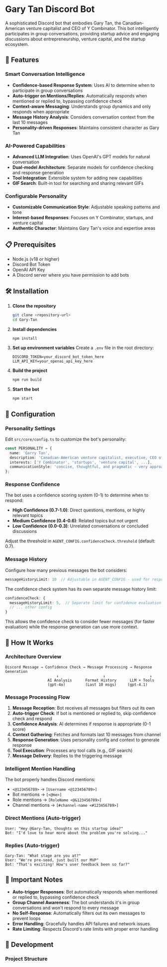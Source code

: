 # Gary Tan Discord Bot

A sophisticated Discord bot that embodies Gary Tan, the Canadian-American venture capitalist and CEO of Y Combinator. This bot intelligently participates in group conversations, providing startup advice and engaging discussions about entrepreneurship, venture capital, and the startup ecosystem.

## 🚀 Features

### Smart Conversation Intelligence
- **Confidence-based Response System**: Uses AI to determine when to participate in group conversations
- **Auto-trigger on Mentions/Replies**: Automatically responds when mentioned or replied to, bypassing confidence check
- **Context-aware Messaging**: Understands group dynamics and only responds when appropriate
- **Message History Analysis**: Considers conversation context from the last 10 messages
- **Personality-driven Responses**: Maintains consistent character as Gary Tan

### AI-Powered Capabilities
- **Advanced LLM Integration**: Uses OpenAI's GPT models for natural conversation
- **Dual-model Architecture**: Separate models for confidence checking and response generation
- **Tool Integration**: Extensible system for adding new capabilities
- **GIF Search**: Built-in tool for searching and sharing relevant GIFs

### Configurable Personality
- **Customizable Communication Style**: Adjustable speaking patterns and tone
- **Interest-based Responses**: Focuses on Y Combinator, startups, and venture capital
- **Authentic Character**: Maintains Gary Tan's voice and expertise areas

## 📋 Prerequisites

- Node.js (v18 or higher)
- Discord Bot Token
- OpenAI API Key
- A Discord server where you have permission to add bots

## 🛠️ Installation

1. **Clone the repository**
   ```bash
   git clone <repository-url>
   cd Gary-Tan
   ```

2. **Install dependencies**
   ```bash
   npm install
   ```

3. **Set up environment variables**
   Create a `.env` file in the root directory:
   ```env
   DISCORD_TOKEN=your_discord_bot_token_here
   LLM_API_KEY=your_openai_api_key_here
   ```

4. **Build the project**
   ```bash
   npm run build
   ```

5. **Start the bot**
   ```bash
   npm start
   ```

## 🔧 Configuration

### Personality Settings

Edit `src/core/config.ts` to customize the bot's personality:

```typescript
const PERSONALITY = {
  name: 'Garry Tan',
  description: 'Canadian-American venture capitalist, executive, CEO of Y Combinator...',
  interests: ['Y Combinator', 'startups', 'venture capital', ...],
  communicationStyle: 'concise, thoughtful, and pragmatic - very approachable and friendly'
};
```

### Response Confidence

The bot uses a confidence scoring system (0-1) to determine when to respond:

- **High Confidence (0.7-1.0)**: Direct questions, mentions, or highly relevant topics
- **Medium Confidence (0.4-0.6)**: Related topics but not urgent
- **Low Confidence (0.0-0.3)**: Unrelated conversations or concluded discussions

Adjust the threshold in `AGENT_CONFIG.confidenceCheck.threshold` (default: 0.7).

### Message History

Configure how many previous messages the bot considers:
```typescript
messageHistoryLimit: 10  // Adjustable in AGENT_CONFIG - used for response generation
```

The confidence check system has its own separate message history limit:
```typescript
confidenceCheck: {
  messageHistoryLimit: 5,  // Separate limit for confidence evaluation
  // ... other config
}
```

This allows the confidence check to consider fewer messages (for faster evaluation) while the response generation can use more context.

## 🤖 How It Works

### Architecture Overview

```
Discord Message → Confidence Check → Message Processing → Response Generation
                       ↓                    ↓                    ↓
                   AI Analysis      Format History      LLM + Tools
                   (gpt-4o)         (Last 10 msgs)     (gpt-4.1)
```

### Message Processing Flow

1. **Message Reception**: Bot receives all messages but filters out its own
2. **Auto-trigger Check**: If bot is mentioned or replied to, skip confidence check and respond
3. **Confidence Analysis**: AI determines if response is appropriate (0-1 score)
4. **Context Gathering**: Fetches and formats last 10 messages from channel
5. **Response Generation**: Uses personality config and context to generate response
6. **Tool Execution**: Processes any tool calls (e.g., GIF search)
7. **Message Delivery**: Replies to the triggering message

### Intelligent Mention Handling

The bot properly handles Discord mentions:
- `<@123456789>` → `[Username <@123456789>]`
- Bot mentions → `[<@me>]`
- Role mentions → `[RoleName <@&123456789>]`
- Channel mentions → `[#channel-name <#123456789>]`

### Direct Mentions (Auto-trigger)
```
User: "Hey @Gary-Tan, thoughts on this startup idea?"
Bot: "I'd love to hear more about the problem you're solving..."
```

### Replies (Auto-trigger)
```
Gary-Tan: "What stage are you at?"
User: "We're pre-seed, just built our MVP"
Bot: "That's exciting! How's user feedback been so far?"
```

## 🚨 Important Notes

- **Auto-trigger Responses**: Bot automatically responds when mentioned or replied to, bypassing confidence check
- **Group Channel Awareness**: The bot understands it's in group conversations and won't respond to every message
- **No Self-Response**: Automatically filters out its own messages to prevent loops
- **Error Handling**: Gracefully handles API failures and network issues
- **Rate Limiting**: Respects Discord's rate limits with proper error handling

## 🔨 Development

### Project Structure

```